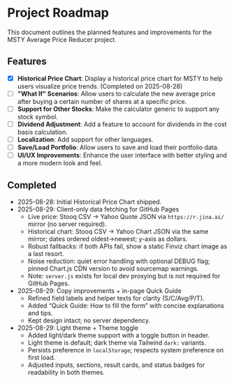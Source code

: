 # Project Roadmap

This document outlines the planned features and improvements for the MSTY Average Price Reducer project.

## Features

- [x] **Historical Price Chart**: Display a historical price chart for MSTY to help users visualize price trends. (Completed on 2025-08-28)
- [ ] **"What If" Scenarios**: Allow users to calculate the new average price after buying a certain number of shares at a specific price.
- [ ] **Support for Other Stocks**: Make the calculator generic to support any stock symbol.
- [ ] **Dividend Adjustment**: Add a feature to account for dividends in the cost basis calculation.
- [ ] **Localization**: Add support for other languages.
- [ ] **Save/Load Portfolio**: Allow users to save and load their portfolio data.
- [ ] **UI/UX Improvements**: Enhance the user interface with better styling and a more modern look and feel.

## Completed

- 2025-08-28: Initial Historical Price Chart shipped.
- 2025-08-29: Client-only data fetching for GitHub Pages
  - Live price: Stooq CSV → Yahoo Quote JSON via `https://r.jina.ai/` mirror (no server required).
  - Historical chart: Stooq CSV → Yahoo Chart JSON via the same mirror; dates ordered oldest→newest; y-axis as dollars.
  - Robust fallbacks: if both APIs fail, show a static Finviz chart image as a last resort.
  - Noise reduction: quiet error handling with optional DEBUG flag; pinned Chart.js CDN version to avoid sourcemap warnings.
  - Note: `server.js` exists for local dev proxying but is not required for GitHub Pages.
- 2025-08-29: Copy improvements + in-page Quick Guide
  - Refined field labels and helper texts for clarity (S/C/Avg/P/T).
  - Added “Quick Guide: How to fill the form” with concise explanations and tips.
  - Kept design intact; no server dependency.
- 2025-08-29: Light theme + Theme toggle
  - Added light/dark theme support with a toggle button in header.
  - Light theme is default; dark theme via Tailwind `dark:` variants.
  - Persists preference in `localStorage`; respects system preference on first load.
  - Adjusted inputs, sections, result cards, and status badges for readability in both themes.

